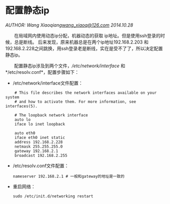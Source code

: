 # 配置静态ip
*AUTHOR: Wang Xiaoqiang<wang_xiaoq@126.com> 2014.10.28*

&#160;&#160;&#160;&#160;&#160;&#160;&#160;在局域网内使用动态ip分配，机器动态的获取
ip地址。但是使用ssh登录的时候，总是断线。
后来发现，原来机器总是在两个ip地址192.168.2.203
和192.168.2.228之间跳换，用ssh登录老是断线，实在是受不了了，所以决定配置静态ip。

&#160;&#160;&#160;&#160;&#160;&#160;&#160;配置静态ip涉及到两个文件，*/etc/network/interface* 和*/etc/resolv.conf*，配置步骤如下：

* /etc/network/interface文件配置：

```
    # This file describes the network interfaces available on your system
    # and how to activate them. For more information, see interfaces(5).

    # The loopback network interface
    auto lo
    iface lo inet loopback

    auto eth0
    iface eth0 inet static
    address 192.168.2.228
    netmask 255.255.255.0
    gateway 192.168.2.1
    broadcast 192.168.2.255
```

* /etc/resolv.conf文件配置：

    `nameserver 192.168.2.1 # 一般和gateway的地址是一致的`


* 重启网络： 

    `sudo /etc/init.d/networking restart`